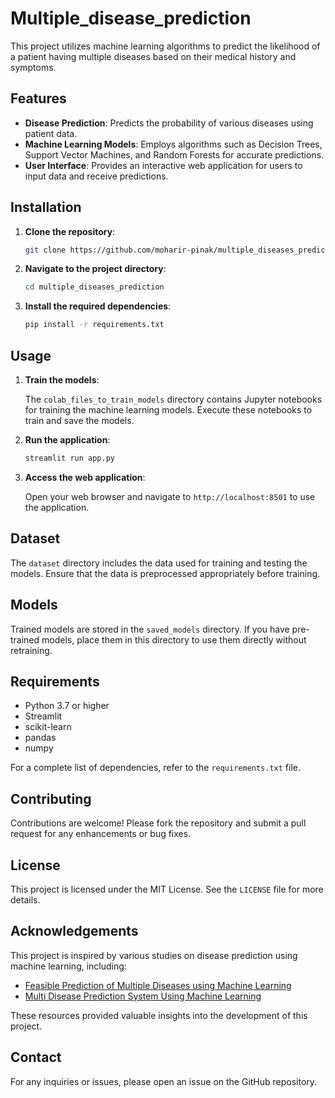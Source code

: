 # Multiple_disease_prediction

This project utilizes machine learning algorithms to predict the likelihood of a patient having multiple diseases based on their medical history and symptoms.

## Features

- **Disease Prediction**: Predicts the probability of various diseases using patient data.
- **Machine Learning Models**: Employs algorithms such as Decision Trees, Support Vector Machines, and Random Forests for accurate predictions.
- **User Interface**: Provides an interactive web application for users to input data and receive predictions.

## Installation

1. **Clone the repository**:

   ```bash
   git clone https://github.com/moharir-pinak/multiple_diseases_prediction.git
   ```

2. **Navigate to the project directory**:

   ```bash
   cd multiple_diseases_prediction
   ```

3. **Install the required dependencies**:

   ```bash
   pip install -r requirements.txt
   ```

## Usage

1. **Train the models**:

   The `colab_files_to_train_models` directory contains Jupyter notebooks for training the machine learning models. Execute these notebooks to train and save the models.

2. **Run the application**:

   ```bash
   streamlit run app.py
   ```

3. **Access the web application**:

   Open your web browser and navigate to `http://localhost:8501` to use the application.

## Dataset

The `dataset` directory includes the data used for training and testing the models. Ensure that the data is preprocessed appropriately before training.

## Models

Trained models are stored in the `saved_models` directory. If you have pre-trained models, place them in this directory to use them directly without retraining.

## Requirements

- Python 3.7 or higher
- Streamlit
- scikit-learn
- pandas
- numpy

For a complete list of dependencies, refer to the `requirements.txt` file.

## Contributing

Contributions are welcome! Please fork the repository and submit a pull request for any enhancements or bug fixes.

## License

This project is licensed under the MIT License. See the `LICENSE` file for more details.

## Acknowledgements

This project is inspired by various studies on disease prediction using machine learning, including:

- [Feasible Prediction of Multiple Diseases using Machine Learning](https://www.e3s-conferences.org/articles/e3sconf/pdf/2023/67/e3sconf_icmpc2023_01051.pdf)
- [Multi Disease Prediction System Using Machine Learning](https://www.researchgate.net/publication/381309960_MULTI_DISEASE_PREDICTION_SYSTEM_USING_MACHINE_LEARNING)

These resources provided valuable insights into the development of this project.

## Contact

For any inquiries or issues, please open an issue on the GitHub repository. 
